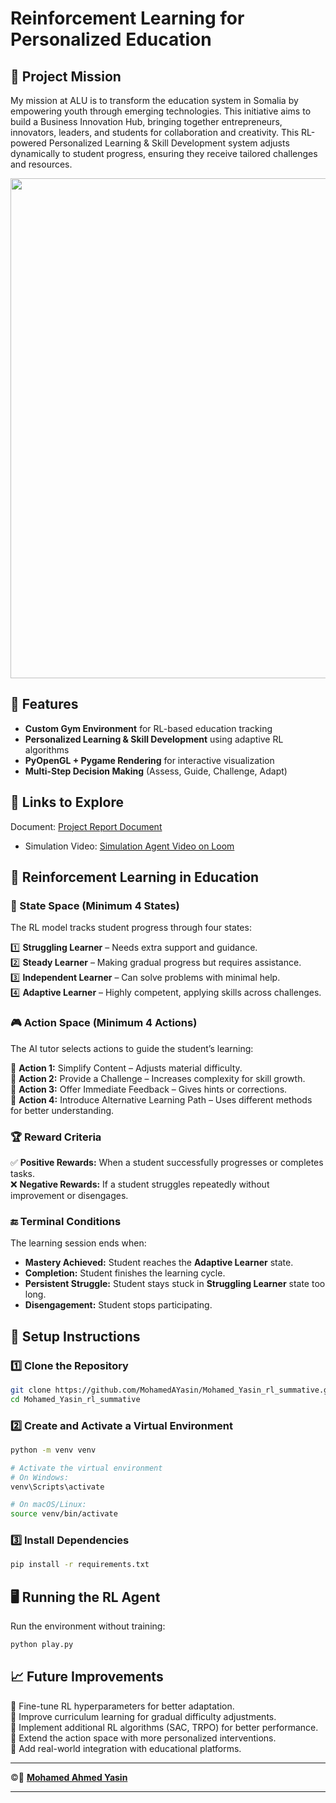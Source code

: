 # **Reinforcement Learning for Personalized Education**  

## **🎯 Project Mission**

My mission at ALU is to transform the education system in Somalia by empowering youth through emerging technologies. This initiative aims to build a Business Innovation Hub, bringing together entrepreneurs, innovators, leaders, and students for collaboration and creativity. This RL-powered Personalized Learning & Skill Development system adjusts dynamically to student progress, ensuring they receive tailored challenges and resources.

 <img src="https://github.com/user-attachments/assets/81a4e848-515c-4443-96ed-a0f52aca585a" width="800">

## **🌟 Features**  
- **Custom Gym Environment** for RL-based education tracking  
- **Personalized Learning & Skill Development** using adaptive RL algorithms  
- **PyOpenGL + Pygame Rendering** for interactive visualization  
- **Multi-Step Decision Making** (Assess, Guide, Challenge, Adapt)  

## **🔗 Links to Explore**

Document: [Project Report Document](https://docs.google.com/document/d/17oI4Mv7mgviua3miv2alk2-DyxYpnEJnKxDQEuukd3I/edit?tab=t.0#heading=h.a6l59bpcgjnq)

- Simulation Video: [Simulation Agent Video on Loom](https://www.loom.com/share/e264ac14759a476da1a8f035ce1dfecd)

## **🧠 Reinforcement Learning in Education**  

### **📌 State Space (Minimum 4 States)**  
The RL model tracks student progress through four states:  

1️⃣ **Struggling Learner** – Needs extra support and guidance.  
2️⃣ **Steady Learner** – Making gradual progress but requires assistance.  
3️⃣ **Independent Learner** – Can solve problems with minimal help.  
4️⃣ **Adaptive Learner** – Highly competent, applying skills across challenges.  

### **🎮 Action Space (Minimum 4 Actions)**  
The AI tutor selects actions to guide the student’s learning:  

🔹 **Action 1:** Simplify Content – Adjusts material difficulty.  
🔹 **Action 2:** Provide a Challenge – Increases complexity for skill growth.  
🔹 **Action 3:** Offer Immediate Feedback – Gives hints or corrections.  
🔹 **Action 4:** Introduce Alternative Learning Path – Uses different methods for better understanding.  

### **🏆 Reward Criteria**  
✅ **Positive Rewards:** When a student successfully progresses or completes tasks.  
❌ **Negative Rewards:** If a student struggles repeatedly without improvement or disengages.  

### **🔚 Terminal Conditions**  
The learning session ends when:  
- **Mastery Achieved:** Student reaches the **Adaptive Learner** state.  
- **Completion:** Student finishes the learning cycle.  
- **Persistent Struggle:** Student stays stuck in **Struggling Learner** state too long.  
- **Disengagement:** Student stops participating.  



## **🚀 Setup Instructions**  

### **1️⃣ Clone the Repository**  
```bash
git clone https://github.com/MohamedAYasin/Mohamed_Yasin_rl_summative.git
cd Mohamed_Yasin_rl_summative
```

### **2️⃣ Create and Activate a Virtual Environment**  
```bash
python -m venv venv  

# Activate the virtual environment
# On Windows:
venv\Scripts\activate  

# On macOS/Linux:
source venv/bin/activate
```

### **3️⃣ Install Dependencies**  
```bash
pip install -r requirements.txt
```



## **🖥️ Running the RL Agent**  

Run the environment without training:  
```bash
python play.py  
```


## **📈 Future Improvements**  
🔹 Fine-tune RL hyperparameters for better adaptation.  
🔹 Improve curriculum learning for gradual difficulty adjustments.  
🔹 Implement additional RL algorithms (SAC, TRPO) for better performance.  
🔹 Extend the action space with more personalized interventions.  
🔹 Add real-world integration with educational platforms.  

---

©👤 **[Mohamed Ahmed Yasin](https://github.com/mohamedAYasin/)**

---
